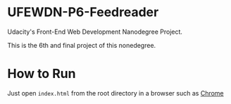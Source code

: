 # UFEWDN-P6-Feedreader

Udacity's Front-End Web Development Nanodegree Project.

This is the 6th and final project of this nonedegree.

# How to Run
Just open ```index.html``` from the root directory in a browser such as [Chrome](https://www.google.com/chrome)
